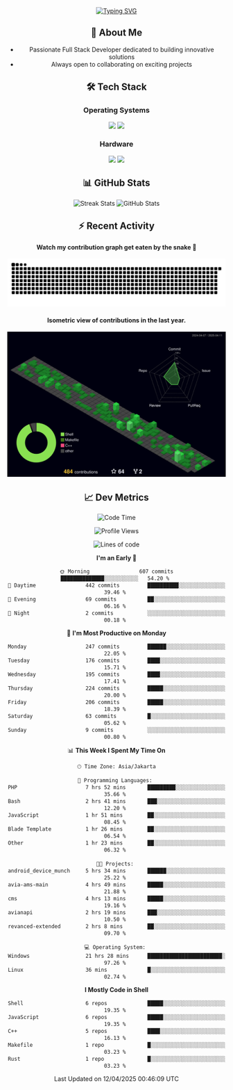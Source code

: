 <div align="center" style="max-width: 900px; margin: auto;">
<a href="https://github.com/thunderkex">
  <img src="https://readme-typing-svg.herokuapp.com?font=Fira+Code&pause=1000&center=true&vCenter=true&width=435&lines=Ha+ha!+I+am+here!;Told+you+a+storm+was+coming!" alt="Typing SVG" />
</a>

## 👋 About Me
- Passionate Full Stack Developer dedicated to building innovative solutions
- Always open to collaborating on exciting projects

## 🛠️ Tech Stack
### Operating Systems
<a href="#"><img src="https://img.shields.io/badge/Linux-FCC624?style=flat&logo=linux&logoColor=black"></a>
<a href="#"><img src="https://img.shields.io/badge/Windows-0078D6?style=flat&logo=windows&logoColor=white"></a>

### Hardware
<a href="#"><img src="https://img.shields.io/badge/Raspberry%20Pi-C51A4A?style=flat&logo=raspberrypi&logoColor=white"></a>
<a href="#"><img src="https://img.shields.io/badge/Arduino-00979D?style=flat&logo=Arduino&logoColor=white"></a>

## 📊 GitHub Stats
<div align="center">
  <img src="https://streak-stats.demolab.com?user=thunderkex&theme=tokyonight-duo&border_radius=20" alt="Streak Stats" />
  <img src="https://github-readme-stats.vercel.app/api?username=thunderkex&show_icons=true&theme=tokyonight&border_radius=20" alt="GitHub Stats" />
</div>

## ⚡ Recent Activity
<h4>Watch my contribution graph get eaten by the snake 🐍</h4>
<img width="600em" alt="thunderkex's Github commit snake" src="https://raw.githubusercontent.com/thunderkex/thunderkex/output/grid-snake-ov.svg" />

<h4>Isometric view of contributions in the last year.</h4>
<a href="./profile-3d-contrib/profile-night-green.svg">
	<img width="600em" src="./profile-3d-contrib/profile-night-green.svg">
</a>

## 📈 Dev Metrics
<!--START_SECTION:waka-->
![Code Time](http://img.shields.io/badge/Code%20Time-1%2C167%20hrs%209%20mins-blue)

![Profile Views](http://img.shields.io/badge/Profile%20Views-1-blue)

![Lines of code](https://img.shields.io/badge/From%20Hello%20World%20I%27ve%20Written-3.4%20million%20lines%20of%20code-blue)

**I'm an Early 🐤** 

```text
🌞 Morning                607 commits         ██████████████░░░░░░░░░░░   54.20 % 
🌆 Daytime                442 commits         ██████████░░░░░░░░░░░░░░░   39.46 % 
🌃 Evening                69 commits          ██░░░░░░░░░░░░░░░░░░░░░░░   06.16 % 
🌙 Night                  2 commits           ░░░░░░░░░░░░░░░░░░░░░░░░░   00.18 % 
```
📅 **I'm Most Productive on Monday** 

```text
Monday                   247 commits         ██████░░░░░░░░░░░░░░░░░░░   22.05 % 
Tuesday                  176 commits         ████░░░░░░░░░░░░░░░░░░░░░   15.71 % 
Wednesday                195 commits         ████░░░░░░░░░░░░░░░░░░░░░   17.41 % 
Thursday                 224 commits         █████░░░░░░░░░░░░░░░░░░░░   20.00 % 
Friday                   206 commits         █████░░░░░░░░░░░░░░░░░░░░   18.39 % 
Saturday                 63 commits          █░░░░░░░░░░░░░░░░░░░░░░░░   05.62 % 
Sunday                   9 commits           ░░░░░░░░░░░░░░░░░░░░░░░░░   00.80 % 
```


📊 **This Week I Spent My Time On** 

```text
🕑︎ Time Zone: Asia/Jakarta

💬 Programming Languages: 
PHP                      7 hrs 52 mins       █████████░░░░░░░░░░░░░░░░   35.66 % 
Bash                     2 hrs 41 mins       ███░░░░░░░░░░░░░░░░░░░░░░   12.20 % 
JavaScript               1 hr 51 mins        ██░░░░░░░░░░░░░░░░░░░░░░░   08.45 % 
Blade Template           1 hr 26 mins        ██░░░░░░░░░░░░░░░░░░░░░░░   06.54 % 
Other                    1 hr 23 mins        ██░░░░░░░░░░░░░░░░░░░░░░░   06.32 % 

🐱‍💻 Projects: 
android_device_munch     5 hrs 34 mins       ██████░░░░░░░░░░░░░░░░░░░   25.22 % 
avia-ams-main            4 hrs 49 mins       █████░░░░░░░░░░░░░░░░░░░░   21.88 % 
cms                      4 hrs 13 mins       █████░░░░░░░░░░░░░░░░░░░░   19.16 % 
avianapi                 2 hrs 19 mins       ███░░░░░░░░░░░░░░░░░░░░░░   10.50 % 
revanced-extended        2 hrs 8 mins        ██░░░░░░░░░░░░░░░░░░░░░░░   09.70 % 

💻 Operating System: 
Windows                  21 hrs 28 mins      ████████████████████████░   97.26 % 
Linux                    36 mins             █░░░░░░░░░░░░░░░░░░░░░░░░   02.74 % 
```

**I Mostly Code in Shell** 

```text
Shell                    6 repos             █████░░░░░░░░░░░░░░░░░░░░   19.35 % 
JavaScript               6 repos             █████░░░░░░░░░░░░░░░░░░░░   19.35 % 
C++                      5 repos             ████░░░░░░░░░░░░░░░░░░░░░   16.13 % 
Makefile                 1 repo              █░░░░░░░░░░░░░░░░░░░░░░░░   03.23 % 
Rust                     1 repo              █░░░░░░░░░░░░░░░░░░░░░░░░   03.23 % 
```




 Last Updated on 12/04/2025 00:46:09 UTC
<!--END_SECTION:waka-->
</div>
